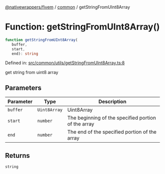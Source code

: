 [@nativewrappers/fivem](../../README.md) / [common](../README.md) / getStringFromUInt8Array

# Function: getStringFromUInt8Array()

```ts
function getStringFromUInt8Array(
   buffer, 
   start, 
   end): string
```

Defined in: [src/common/utils/getStringFromUInt8Array.ts:8](https://github.com/nativewrappers/nativewrappers/blob/99c881fe3bb9acc58d25c55399e7f11bef9ab7c6/src/common/utils/getStringFromUInt8Array.ts#L8)

get string from uint8 array

## Parameters

| Parameter | Type | Description |
| ------ | ------ | ------ |
| `buffer` | `Uint8Array` | Uint8Array |
| `start` | `number` | The beginning of the specified portion of the array |
| `end` | `number` | The end of the specified portion of the array |

## Returns

`string`
